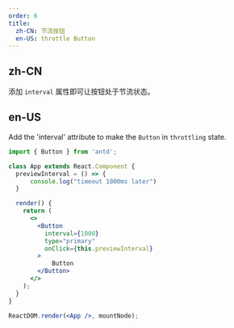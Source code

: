 ```yaml
---
order: 6
title:
  zh-CN: 节流按钮
  en-US: throttle Button
---
```


## zh-CN

添加 `interval` 属性即可让按钮处于节流状态。

## en-US

Add the 'interval' attribute to make the `Button` in `throttling` state.

```jsx
import { Button } from 'antd';

class App extends React.Component {
  previewInterval = () => {
      console.log("timeout 1000ms later")
  }

  render() {
    return (
      <>
        <Button
          interval={1000}
          type="primary"
          onClick={this.previewInterval}
        >
            Button
        </Button>
      </>
    );
  }
}

ReactDOM.render(<App />, mountNode);
```
